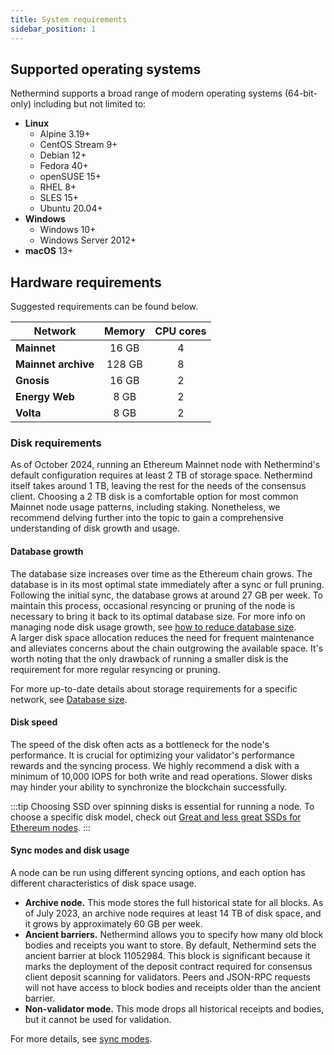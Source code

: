 ```yaml
---
title: System requirements
sidebar_position: 1
---
```


## Supported operating systems

Nethermind supports a broad range of modern operating systems (64-bit-only) including but not limited to:

- **Linux**
	- Alpine 3.19+
	- CentOS Stream 9+
	- Debian 12+
	- Fedora 40+
	- openSUSE 15+
	- RHEL 8+
	- SLES 15+
	- Ubuntu 20.04+
- **Windows**
	- Windows 10+
	- Windows Server 2012+
- **macOS** 13+

## Hardware requirements

Suggested requirements can be found below.

| Network             | Memory | CPU cores |
|---------------------|:------:|:---------:|
| **Mainnet**         | 16 GB  | 4         |
| **Mainnet archive** | 128 GB | 8         |
| **Gnosis**          | 16 GB  | 2         |
| **Energy Web**      | 8 GB   | 2         |
| **Volta**           | 8 GB   | 2         |

### Disk requirements

As of October 2024, running an Ethereum Mainnet node with Nethermind's default configuration requires at least 2 TB of storage space. Nethermind itself takes around 1 TB, leaving the rest for the needs of the consensus client. Choosing a 2 TB disk is a comfortable option for most common Mainnet node usage patterns, including staking. Nonetheless, we recommend delving further into the topic to gain a comprehensive understanding of disk growth and usage.

#### Database growth

The database size increases over time as the Ethereum chain grows. The database is in its most optimal state immediately after a sync or full pruning. Following the initial sync, the database grows at around 27 GB per week. To maintain this process, occasional resyncing or pruning of the node is necessary to bring it back to its optimal database size. For more info on managing node disk usage growth, see [how to reduce database size](../fundamentals/database.md#reducing-database-size).\
A larger disk space allocation reduces the need for frequent maintenance and alleviates concerns about the chain outgrowing the available space. It's worth noting that the only drawback of running a smaller disk is the requirement for more regular resyncing or pruning.

For more up-to-date details about storage requirements for a specific network, see [Database size](../fundamentals/database.md#database-size).

#### Disk speed

The speed of the disk often acts as a bottleneck for the node's performance. It is crucial for optimizing your validator's performance rewards and the syncing process. We highly recommend a disk with a minimum of 10,000 IOPS for both write and read operations. Slower disks may hinder your ability to synchronize the blockchain successfully.

:::tip
Choosing SSD over spinning disks is essential for running a node. To choose a specific disk model, check out [Great and less great SSDs for Ethereum nodes](https://gist.github.com/yorickdowne/f3a3e79a573bf35767cd002cc977b038#the-good).
:::

#### Sync modes and disk usage

A node can be run using different syncing options, and each option has different characteristics of disk space usage.

- **Archive node.** This mode stores the full historical state for all blocks. As of July 2023, an archive node requires at least 14 TB of disk space, and it grows by approximately 60 GB per week.
- **Ancient barriers.** Nethermind allows you to specify how many old block bodies and receipts you want to store. By default, Nethermind sets the ancient barrier at block 11052984. This block is significant because it marks the deployment of the deposit contract required for consensus client deposit scanning for validators. Peers and JSON-RPC requests will not have access to block bodies and receipts older than the ancient barrier.
- **Non-validator mode.** This mode drops all historical receipts and bodies, but it cannot be used for validation.

For more details, see [sync modes](../fundamentals/sync.md).
